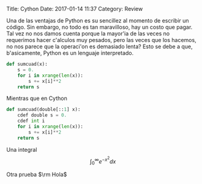 Title: Cython
Date: 2017-01-14 11:37
Category: Review

Una de las ventajas de Python es su sencillez al momento de escribir un código. Sin embargo, no todo es tan maravilloso, hay un costo que pagar. Tal vez no nos damos cuenta porque la mayor\'ia de las veces no requerimos hacer c\'alculos muy pesados, pero las veces que los hacemos, no nos parece que la operaci\'on es demasiado lenta? Esto se debe a que, b\'asicamente, Python es un lenguaje interpretado.

```python
def sumcuad(x):
    s = 0.
    for i in xrange(len(x)):
        s += x[i]**2
    return s
```

Mientras que en Cython

```python
def sumcuad(double[::1] x):
    cdef double s = 0.
    cdef int i
    for i in xrange(len(x)):
        s += x[i]**2
    return s
```

Una integral $$\int_0^\infty e^{-x^2} dx$$

Otra prueba $\rm Hola$